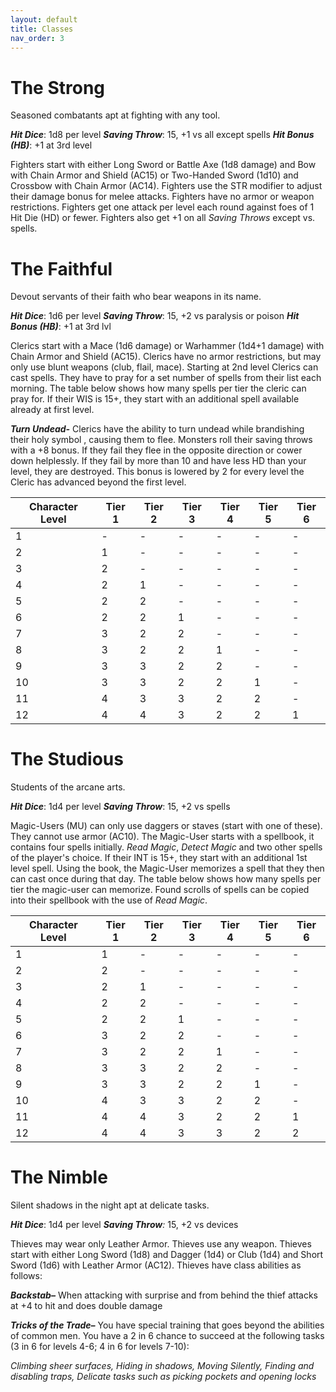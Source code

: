 ```yaml
---
layout: default
title: Classes
nav_order: 3
---
```

# The Strong
Seasoned combatants apt at fighting with any tool.

**_Hit Dice_**: 1d8 per level
**_Saving Throw_**: 15, +1 vs all except spells
**_Hit Bonus (HB)_**: +1 at 3rd level

Fighters start with either Long Sword or Battle Axe (1d8 damage) and Bow with Chain Armor and Shield (AC15) or Two-Handed Sword (1d10) and Crossbow with Chain Armor (AC14).
Fighters use the STR modifier to adjust their damage bonus for melee attacks. Fighters have no armor or weapon restrictions. Fighters get one attack per level each round against foes of 1 Hit Die (HD) or fewer. Fighters also get +1 on all _Saving Throws_ except vs. spells.
# The Faithful
Devout servants of their faith who bear weapons in its name.

**_Hit Dice_**: 1d6 per level
**_Saving Throw_**: 15, +2 vs paralysis or poison
**_Hit Bonus (HB)_**: +1 at 3rd lvl

Clerics start with a Mace (1d6 damage) or Warhammer (1d4+1 damage) with Chain Armor and Shield (AC15).
Clerics have no armor restrictions, but may only use blunt weapons (club, flail, mace).
Starting at 2nd level Clerics can cast spells. They have to pray for a set number of spells from their list each morning. The table below shows how many spells per tier the cleric can pray for. If their WIS is 15+, they start with an additional spell available already at first level.

**_Turn Undead-_** Clerics have the ability to turn undead while brandishing their holy symbol  , causing them to flee. Monsters roll their saving throws with a +8 bonus. If they fail they flee in the opposite direction or cower down helplessly. If they fail by more than 10 and have less HD than your level, they are destroyed. This bonus is lowered by 2 for every level the Cleric has advanced beyond the first level.

| **Character Level** | **Tier 1** | **Tier 2** | **Tier 3** | **Tier 4** | **Tier 5** | **Tier 6** |
| ------------------- | ---------- | ---------- | ---------- | ---------- | ---------- | ---------- |
| 1                   | -          | -          | -          | -          | -          | -          |
| 2                   | 1          | -          | -          | -          | -          | -          |
| 3                   | 2          | -          | -          | -          | -          | -          |
| 4                   | 2          | 1          | -          | -          | -          | -          |
| 5                   | 2          | 2          | -          | -          | -          | -          |
| 6                   | 2          | 2          | 1          | -          | -          | -          |
| 7                   | 3          | 2          | 2          | -          | -          | -          |
| 8                   | 3          | 2          | 2          | 1          | -          | -          |
| 9                   | 3          | 3          | 2          | 2          | -          | -          |
| 10                  | 3          | 3          | 2          | 2          | 1          | -          |
| 11                  | 4          | 3          | 3          | 2          | 2          | -          |
| 12                  | 4          | 4          | 3          | 2          | 2          | 1          |


# The Studious
Students of the arcane arts.

**_Hit Dice_**: 1d4 per level
**_Saving Throw_**: 15, +2 vs spells

Magic-Users (MU) can only use daggers or staves (start with one of these). They cannot use armor (AC10). The Magic-User starts with a spellbook, it contains four spells initially. _Read Magic_, _Detect Magic_ and two other spells of the player's choice. If their INT is 15+, they start with an additional 1st level spell. Using the book, the Magic-User memorizes a spell that they then can cast once during that day. The table below shows how many spells per tier the magic-user can memorize. Found scrolls of spells can be copied into their spellbook with the use of _Read Magic_. 

| **Character Level** | **Tier 1** | **Tier 2** | **Tier 3** | **Tier 4** | **Tier 5** | **Tier 6** |
| ------------------- | ---------- | ---------- | ---------- | ---------- | ---------- | ---------- |
| 1                   | 1          | -          | -          | -          | -          | -          |
| 2                   | 2          | -          | -          | -          | -          | -          |
| 3                   | 2          | 1          | -          | -          | -          | -          |
| 4                   | 2          | 2          | -          | -          | -          | -          |
| 5                   | 2          | 2          | 1          | -          | -          | -          |
| 6                   | 3          | 2          | 2          | -          | -          | -          |
| 7                   | 3          | 2          | 2          | 1          | -          | -          |
| 8                   | 3          | 3          | 2          | 2          | -          | -          |
| 9                   | 3          | 3          | 2          | 2          | 1          | -          |
| 10                  | 4          | 3          | 3          | 2          | 2          | -          |
| 11                  | 4          | 4          | 3          | 2          | 2          | 1          |
| 12                  | 4          | 4          | 3          | 3          | 2          | 2          |


# The  Nimble
Silent shadows in the night apt at delicate tasks.

**_Hit Dice_**: 1d4 per level
**_Saving Throw_**_:_ 15, +2 vs devices

Thieves may wear only Leather Armor. Thieves use any weapon.
Thieves start with either Long Sword (1d8) and Dagger (1d4) or Club (1d4) and Short Sword (1d6) with Leather Armor (AC12).
Thieves have class abilities as follows:

**_Backstab–_** When attacking with surprise and from behind the thief attacks at +4 to hit and does double damage

**_Tricks of the Trade–_** You have special training that goes beyond the abilities of common men. You have a 2 in 6 chance to succeed at the following tasks (3 in 6 for levels 4-6; 4 in 6 for levels 7-10):

_Climbing sheer surfaces, Hiding in shadows, Moving Silently, Finding and disabling traps, Delicate tasks such as picking pockets and opening locks_

